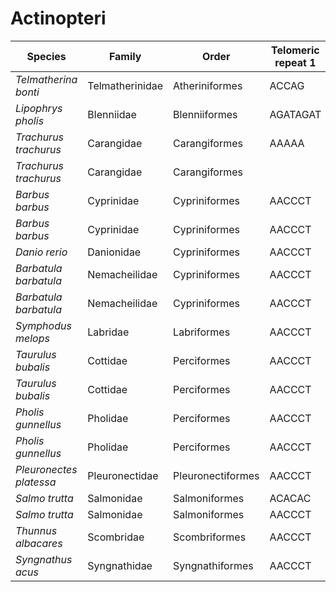 # Actinopteri

| Species | Family | Order | Telomeric repeat 1 | Telomeric repeat 2 | Data type |
| -- | --- | --- | --- | --- | --- |
| *Telmatherina bonti* | Telmatherinidae | Atheriniformes | ACCAG | AACCCT | pacbio |
| *Lipophrys pholis* | Blenniidae | Blenniiformes | AGATAGAT | AACCCT | pacbio |
| *Trachurus trachurus* | Carangidae | Carangiformes | AAAAA | AACCCT | assembly |
| *Trachurus trachurus* | Carangidae | Carangiformes |  |  | pacbio |
| *Barbus barbus* | Cyprinidae | Cypriniformes | AACCCT | AACCCTAACCCT | assembly |
| *Barbus barbus* | Cyprinidae | Cypriniformes | AACCCT | ACACAC | pacbio |
| *Danio rerio* | Danionidae | Cypriniformes | AACCCT | AGATAGAT | pacbio |
| *Barbatula barbatula* | Nemacheilidae | Cypriniformes | AACCCT | AACCCTAACCCT | assembly |
| *Barbatula barbatula* | Nemacheilidae | Cypriniformes | AACCCT | AACCCTAACCCT | pacbio |
| *Symphodus melops* | Labridae | Labriformes | AACCCT | AACCCTAACCCT | assembly |
| *Taurulus bubalis* | Cottidae | Perciformes | AACCCT | AACCCTAACCCT | assembly |
| *Taurulus bubalis* | Cottidae | Perciformes | AACCCT | ACACAC | pacbio |
| *Pholis gunnellus* | Pholidae | Perciformes | AACCCT | AACCCTAACCCT | assembly |
| *Pholis gunnellus* | Pholidae | Perciformes | AACCCT | AACCCTAACCCT | pacbio |
| *Pleuronectes platessa* | Pleuronectidae | Pleuronectiformes | AACCCT | AACCCTAACCCT | assembly |
| *Salmo trutta* | Salmonidae | Salmoniformes | ACACAC | AACCCT | assembly |
| *Salmo trutta* | Salmonidae | Salmoniformes | AACCCT | AACCCTAACCCT | pacbio |
| *Thunnus albacares* | Scombridae | Scombriformes | AACCCT | ACACAC | pacbio |
| *Syngnathus acus* | Syngnathidae | Syngnathiformes | AACCCT | AACCCTAACCCT | assembly |
